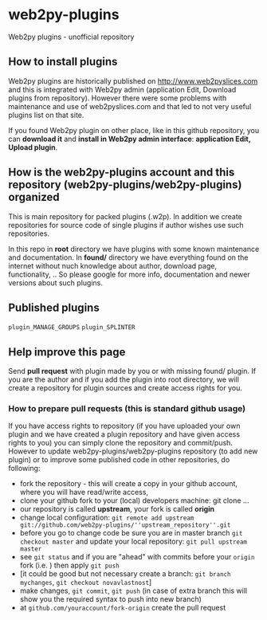 # web2py-plugins
Web2py plugins - unofficial repository

## How to install plugins
Web2py plugins are historically published on http://www.web2pyslices.com and this is integrated with Web2py admin (application Edit, Download plugins from repository). However there were some problems with maintenance and use of web2pyslices.com and that led to not very useful plugins list on that site.

If you found Web2py plugin on other place, like in this github repository, you can **download it** and **install in Web2py admin interface**: **application Edit, Upload plugin**.

## How is the web2py-plugins account and this repository (web2py-plugins/web2py-plugins) organized
This is main repository for packed plugins (.w2p). In addition we create repositories for source code of single plugins if author wishes use such repositories.

In this repo in **root** directory we have plugins with some known maintenance and documentation. In **found/** directory we have everything found on the internet without nuch knowledge about author, download page, functionality, .. So please google for more info, documentation and newer versions about such plugins.

## Published plugins

``plugin_MANAGE_GROUPS``
``plugin_SPLINTER``

## Help improve this page
Send **pull request** with plugin made by you or with missing found/ plugin. If you are the author and if you add the plugin into root directory, we will create a repository for plugin sources and create access rights for you.

### How to prepare pull requests (this is standard github usage)
If you have access rights to repository (if you have uploaded your own plugin and we have created a plugin repository and have given access rights to you) you can simply clone the repository and commit/push.
However to update web2py-plugins/web2py-plugins repository (to add new plugin) or to improve some published code in other repositories, do following:
- fork the repository - this will create a copy in your github account, where you will have read/write access,
- clone your github fork to your (local) developers machine: git clone ...
- our repository is called **upstream**, your fork is called **origin**
- change local configuration: ``git remote add upstream git://github.com/web2py-plugins/''upstream_repository''.git``
- before you go to change code be sure you are in master branch ``git checkout master`` and update your local repository: ``git pull upstream master``
- see ``git status`` and if you are "ahead" with commits before your ``origin`` fork (i.e. ) then apply ``git push``
- [it could be good but not necessary create a branch: ``git branch mychanges``, ``git checkout novavlastnost``]
- make changes, ``git commit``, ``git push`` (in case of extra branch this will show you the required syntax to push into new branch)
- at ``github.com/youraccount/fork-origin`` create the pull request
